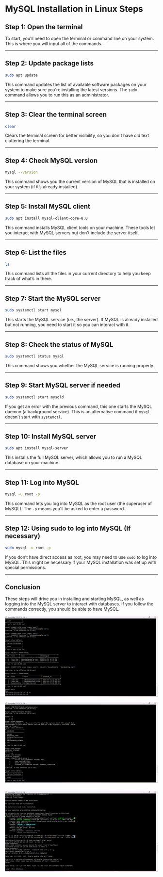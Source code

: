 
# MySQL Installation in Linux Steps

## Step 1: Open the terminal
To start, you'll need to open the terminal or command line on your system. This is where you will input all of the commands.

---

## Step 2: Update package lists
```bash
sudo apt update
```
This command updates the list of available software packages on your system to make sure you're installing the latest versions. The `sudo` command allows you to run this as an administrator.

---

## Step 3: Clear the terminal screen
```bash
clear
```
Clears the terminal screen for better visibility, so you don't have old text cluttering the terminal.

---

## Step 4: Check MySQL version 
```bash
mysql --version
```
This command shows you the current version of MySQL that is installed on your system (if it’s already installed).

---

## Step 5: Install MySQL client 
```bash
sudo apt install mysql-client-core-8.0
```
This command installs MySQL client tools on your machine. These tools let you interact with MySQL servers but don't include the server itself.

---

## Step 6: List the files 
```bash
ls
```
This command lists all the files in your current directory to help you keep track of what’s in there.

---

## Step 7: Start the MySQL server
```bash
sudo systemctl start mysql
```
This starts the MySQL service (i.e., the server). If MySQL is already installed but not running, you need to start it so you can interact with it.

---

## Step 8: Check the status of MySQL
```bash
sudo systemctl status mysql
```
This command shows you whether the MySQL service is running properly.

---

## Step 9: Start MySQL server if needed
```bash
sudo systemctl start mysqld
```
If you get an error with the previous command, this one starts the MySQL daemon (a background service). This is an alternative command if `mysql` doesn't start with `systemctl`.

---

## Step 10: Install MySQL server
```bash
sudo apt install mysql-server
```
This installs the full MySQL server, which allows you to run a MySQL database on your machine.

---

## Step 11: Log into MySQL
```bash
mysql -u root -p
```
This command lets you log into MySQL as the root user (the superuser of MySQL). The `-p` means you'll be asked to enter a password.

---

## Step 12: Using sudo to log into MySQL (If necessary)
```bash
sudo mysql -u root -p
```
If you don’t have direct access as root, you may need to use `sudo` to log into MySQL. This might be necessary if your MySQL installation was set up with special permissions.

---

## Conclusion
These steps will drive you in installing and starting MySQL, as well as logging into the MySQL server to interact with databases. If you follow the commands correctly, you should be able to have MySQL.


![Preview](./db1.png)


![Preview](./db2.png)


### ![Preview](./db3.png)